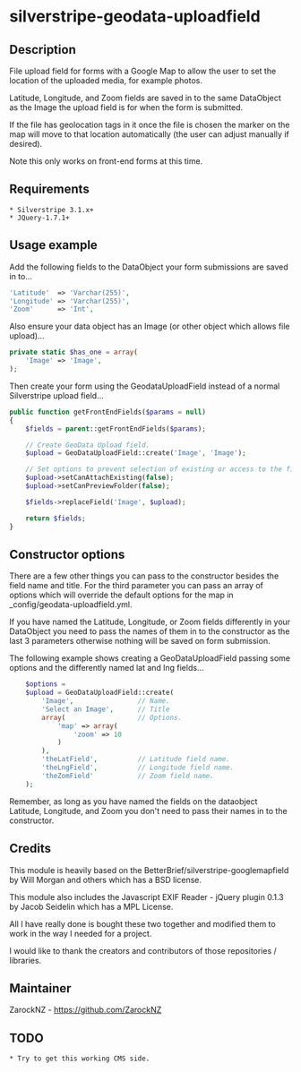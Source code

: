 # silverstripe-geodata-uploadfield

## Description
File upload field for forms with a Google Map to allow the user to set the location of the uploaded media, for example photos.

Latitude, Longitude, and Zoom fields are saved in to the same DataObject as the Image the upload field is for when the form is submitted.

If the file has geolocation tags in it once the file is chosen the marker on the map will move to that location automatically (the user can adjust manually if desired).

Note this only works on front-end forms at this time.

## Requirements
    * Silverstripe 3.1.x+
    * JQuery-1.7.1+

## Usage example

Add the following fields to the DataObject your form submissions are saved in to...
```php
'Latitude'  => 'Varchar(255)',
'Longitude' => 'Varchar(255)',
'Zoom'      => 'Int',
```

Also ensure your data object has an Image (or other object which allows file upload)...
```php
private static $has_one = array(
    'Image' => 'Image',
);
```

Then create your form using the GeodataUploadField instead of a normal Silverstripe upload field...
```php
public function getFrontEndFields($params = null)
{
    $fields = parent::getFrontEndFields($params);

    // Create GeoData Upload field.
    $upload = GeoDataUploadField::create('Image', 'Image');

    // Set options to prevent selection of existing or access to the filesystem as per Silverstripe docs.
    $upload->setCanAttachExisting(false);
    $upload->setCanPreviewFolder(false);

    $fields->replaceField('Image', $upload);

    return $fields;
}
```

## Constructor options

There are a few other things you can pass to the constructor besides the field name and title. For the third parameter you can
pass an array of options which will override the default options for the map in _config/geodata-uploadfield.yml.

If you have named the Latitude, Longitude, or Zoom fields differently in your DataObject you need to pass the names of them in to the constructor as the last 3 parameters otherwise nothing will be saved on form submission.

The following example shows creating a GeoDataUploadField passing some options and the differently named lat and lng fields...

```php
    $options =
    $upload = GeoDataUploadField::create(
        'Image',                // Name.
        'Select an Image',      // Title
        array(                  // Options.
            'map' => array(
                'zoom' => 10
            )
        ),
        'theLatField',          // Latitude field name.
        'theLngField',          // Longitude field name.
        'theZomField'           // Zoom field name.
    );
```

Remember, as long as you have named the fields on the dataobject Latitude, Longitude, and Zoom you don't need to pass their names in to the constructor.

## Credits
This module is heavily based on the BetterBrief/silverstripe-googlemapfield by Will Morgan and others which has a BSD license.

This module also includes the Javascript EXIF Reader - jQuery plugin 0.1.3 by Jacob Seidelin which has a MPL License.

All I have really done is bought these two together and modified them to work in the way I needed for a project.

I would like to thank the creators and contributors of those repositories / libraries.

## Maintainer
ZarockNZ - https://github.com/ZarockNZ

## TODO
    * Try to get this working CMS side.

